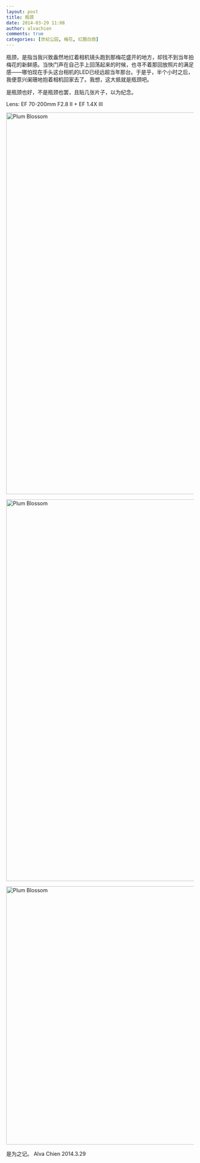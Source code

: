 ```yaml
---
layout: post
title: 瓶颈
date: 2014-03-29 11:08
author: alvachien
comments: true
categories: [世纪公园, 梅花, 红圈白炮]
---
```

瓶颈，是指当我兴致盎然地扛着相机镜头跑到那梅花盛开的地方，却找不到当年拍梅花的新鲜感。当快门声在自己手上回荡起来的时候，也寻不着那回放照片的满足感——哪怕现在手头这台相机的LED已经远超当年那台。于是乎，半个小时之后，我便意兴阑珊地抱着相机回家去了。我想，这大抵就是瓶颈吧。

是瓶颈也好，不是瓶颈也罢，且贴几张片子，以为纪念。

Lens: EF 70-200mm F2.8 II + EF 1.4X III

<a title="Plum Blossom by Hongjun Qian, on Flickr" href="https://www.flickr.com/photos/alvachien/13478751593"><img alt="Plum Blossom" src="https://farm4.staticflickr.com/3670/13478751593_b4c5541bd9_b.jpg" width="673" height="1024" /></a>

<a title="Plum Blossom by Hongjun Qian, on Flickr" href="https://www.flickr.com/photos/alvachien/13478998224"><img alt="Plum Blossom" src="https://farm4.staticflickr.com/3705/13478998224_10b373d6cb_b.jpg" width="673" height="1024" /></a>

<a href="https://www.flickr.com/photos/alvachien/13479005144" title="Plum Blossom by Hongjun Qian, on Flickr"><img src="https://farm4.staticflickr.com/3779/13479005144_ece182dc8d_b.jpg" width="1024" height="693" alt="Plum Blossom"/></a>

是为之记。
Alva Chien
2014.3.29
